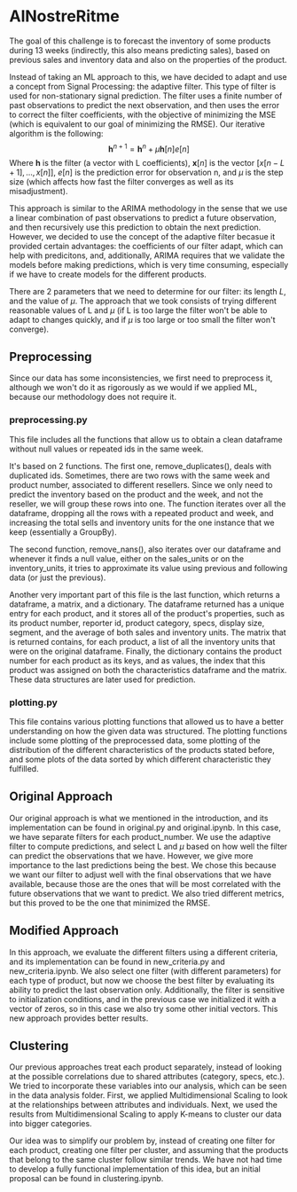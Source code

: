 # AlNostreRitme

The goal of this challenge is to forecast the inventory of some products during 13 weeks (indirectly, this also means predicting sales), based on previous sales and inventory data and also on the properties of the product.

Instead of taking an ML approach to this, we have decided to adapt and use a concept from Signal Processing: the adaptive filter. This type of filter is used for non-stationary signal prediction. The filter uses a finite number of past observations to predict the next observation, and then uses the error to correct the filter coefficients, with the objective of minimizing the MSE (which is equivalent to our goal of minimizing the RMSE). Our iterative algorithm is the following: $$\textbf{h}^{n+1} = \textbf{h}^{n} + \mu\textbf{h}[n]e[n]$$
Where $\textbf{h}$ is the filter (a vector with L coefficients), $\textbf{x}[n]$ is the vector $[x[n-L+1], ..., x[n]]$, $e[n]$ is the prediction error for observation n, and $\mu$ is the step size (which affects how fast the filter converges as well as its misadjustment).

This approach is similar to the ARIMA methodology in the sense that we use a linear combination of past observations to predict a future observation, and then recursively use this prediction to obtain the next prediction. However, we decided to use the concept of the adaptive filter becasue it provided certain advantages: the coefficients of our filter adapt, which can help with predicitons, and, additionally, ARIMA requires that we validate the models before making predictions, which is very time consuming, especially if we have to create models for the different products.

There are 2 parameters that we need to determine for our filter: its length $L$, and the value of $\mu$. The approach that we took consists of trying different reasonable values of L and $\mu$ (if L is too large the filter won't be able to adapt to changes quickly, and if $\mu$ is too large or too small the filter won't converge).

## Preprocessing

Since our data has some inconsistencies, we first need to preprocess it, although we won't do it as rigorously as we would if we applied ML, because our methodology does not require it.

### preprocessing.py
This file includes all the functions that allow us to obtain a clean dataframe without null values or repeated ids in the same week.

It's based on 2 functions. The first one, remove_duplicates(), deals with duplicated ids. Sometimes, there are two rows with the same week and product number, associated to different resellers. Since we only need to predict the inventory based on the product and the week, and not the reseller, we will group these rows into one. The function iterates over all the dataframe, dropping all the rows with a repeated product and week, and increasing the total sells and inventory units for the one instance that we keep (essentially a GroupBy).

The second function, remove_nans(), also iterates over our dataframe and whenever it finds a null value, either on the sales_units or on the inventory_units, it tries to approximate its value using previous and following data (or just the previous).

Another very important part of this file is the last function, which returns a dataframe, a matrix, and a dictionary. The dataframe returned has a unique entry for each product, and it stores all of the product's properties, such as its product number, reporter id, product category, specs, display size, segment, and the average of both sales and inventory units. The matrix that is returned contains, for each product, a list of all the inventory units that were on the original dataframe. Finally, the dictionary contains the product number for each product as its keys, and as values, the index that this product was assigned on both the characteristics dataframe and the matrix. These data structures are later used for prediction.

### plotting.py
This file contains various plotting functions that allowed us to have a better understanding on how the given data was structured.
The plotting functions include some plotting of the preprocessed data, some plotting of the distribution of the different characteristics of the products stated before, and some plots of the data sorted by which different characteristic they fulfilled.


## Original Approach

Our original approach is what we mentioned in the introduction, and its implementation can be found in original.py and original.ipynb. In this case, we have separate filters for each product_number. We use the adaptive filter to compute predictions, and select L and $\mu$ based on how well the filter can predict the observations that we have. However, we give more importance to the last predictions being the best. We chose this because we want our filter to adjust well with the final observations that we have available, because those are the ones that will be most correlated with the future observations that we want to predict. We also tried different metrics, but this proved to be the one that minimized the RMSE.

## Modified Approach

In this approach, we evaluate the different filters using a different criteria, and its implementation can be found in new_criteria.py and new_criteria.ipynb. We also select one filter (with different parameters) for each type of product, but now we choose the best filter by evaluating its ability to predict the last observation only. Additionally, the filter is sensitive to initialization conditions, and in the previous case we initialized it with a vector of zeros, so in this case we also try some other initial vectors. This new approach provides better results.

## Clustering

Our previous approaches treat each product separately, instead of looking at the possible correlations due to shared attributes (category, specs, etc.). We tried to incorporate these variables into our analysis, which can be seen in the data analysis folder. First, we applied Multidimensional Scaling to look at the relationships between attributes and individuals. Next, we used the results from Multidimensional Scaling to apply K-means to cluster our data into bigger categories.

Our idea was to simplify our problem by, instead of creating one filter for each product, creating one filter per cluster, and assuming that the products that belong to the same cluster follow similar trends. We have not had time to develop a fully functional implementation of this idea, but an initial proposal can be found in clustering.ipynb.
